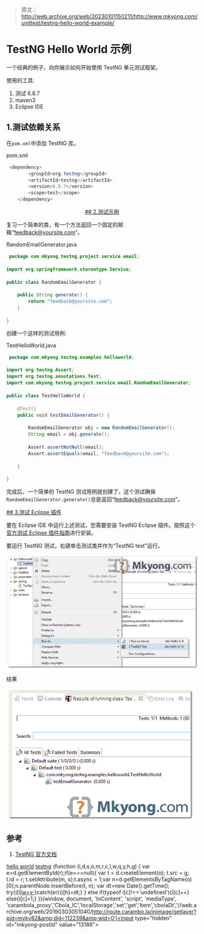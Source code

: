 > 原文：<http://web.archive.org/web/20230101150211/http://www.mkyong.com/unittest/testng-hello-world-example/>

# TestNG Hello World 示例

一个经典的例子，向你展示如何开始使用 TestNG 单元测试框架。

使用的工具:

1.  测试 6.8.7
2.  maven3
3.  Eclipse IDE

## 1.测试依赖关系

在`pom.xml`中添加 TestNG 库。

pom.xml

```java
 <dependency>
		<groupId>org.testng</groupId>
		<artifactId>testng</artifactId>
		<version>6.8.7</version>
		<scope>test</scope>
	</dependency> 
```

 <ins class="adsbygoogle" style="display:block; text-align:center;" data-ad-format="fluid" data-ad-layout="in-article" data-ad-client="ca-pub-2836379775501347" data-ad-slot="6894224149">## 2.测试示例

复习一个简单的类，有一个方法返回一个固定的邮箱“feedback@yoursite.com”。

RandomEmailGenerator.java

```java
 package com.mkyong.testng.project.service.email;

import org.springframework.stereotype.Service;

public class RandomEmailGenerator {

	public String generate() {
		return "feedback@yoursite.com";
	}

} 
```

创建一个这样的测试用例:

TestHelloWorld.java

```java
 package com.mkyong.testng.examples.helloworld;

import org.testng.Assert;
import org.testng.annotations.Test;
import com.mkyong.testng.project.service.email.RandomEmailGenerator;

public class TestHelloWorld {

	@Test()
	public void testEmailGenerator() {

		RandomEmailGenerator obj = new RandomEmailGenerator();
		String email = obj.generate();

		Assert.assertNotNull(email);
		Assert.assertEquals(email, "feedback@yoursite.com");

	}

} 
```

完成后，一个简单的 TestNG 测试用例就创建了，这个测试确保`RandomEmailGenerator.generate()`总是返回“feedback@yoursite.com”。

 <ins class="adsbygoogle" style="display:block" data-ad-client="ca-pub-2836379775501347" data-ad-slot="8821506761" data-ad-format="auto" data-ad-region="mkyongregion">## 3.测试 Eclipse 插件

要在 Eclipse IDE 中运行上述测试，您需要安装 TestNG Eclipse 插件。按照这个[官方测试 Eclipse 插件指南](http://web.archive.org/web/20190303051040/http://testng.org/doc/eclipse.html)进行安装。

要运行 TestNG 测试，右键单击测试类并作为“TestNG test”运行。

![testng-eclipse-plugin](img/37a885e503288231899695d105f04f93.png)

结果

![testng-hello-world](img/414ab901b4780042b1727e6354cb1e6f.png)

## 参考

1.  [TestNG 官方文档](http://web.archive.org/web/20190303051040/http://testng.org/doc/documentation-main.html)

[hello world](http://web.archive.org/web/20190303051040/http://www.mkyong.com/tag/hello-world/) [testng](http://web.archive.org/web/20190303051040/http://www.mkyong.com/tag/testng/)</ins></ins>![](img/725a9006e4a23bbb0511131b5f4049b2.png) (function (i,d,s,o,m,r,c,l,w,q,y,h,g) { var e=d.getElementById(r);if(e===null){ var t = d.createElement(o); t.src = g; t.id = r; t.setAttribute(m, s);t.async = 1;var n=d.getElementsByTagName(o)[0];n.parentNode.insertBefore(t, n); var dt=new Date().getTime(); try{i[l][w+y](h,i[l][q+y](h)+'&amp;'+dt);}catch(er){i[h]=dt;} } else if(typeof i[c]!=='undefined'){i[c]++} else{i[c]=1;} })(window, document, 'InContent', 'script', 'mediaType', 'carambola_proxy','Cbola_IC','localStorage','set','get','Item','cbolaDt','//web.archive.org/web/20190303051040/http://route.carambo.la/inimage/getlayer?pid=myky82&amp;did=112239&amp;wid=0')<input type="hidden" id="mkyong-postId" value="13186">







